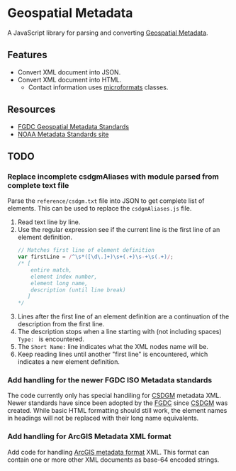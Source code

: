 ﻿Geospatial Metadata
===================

A JavaScript library for parsing and converting [Geospatial Metadata].

Features
--------

* Convert XML document into JSON.
* Convert XML document into HTML.
    * Contact information uses [microformats] classes.

Resources
---------
* [FGDC Geospatial Metadata Standards](http://www.fgdc.gov/metadata/geospatial-metadata-standards)
* [NOAA Metadata Standards site](http://www.ncddc.noaa.gov/metadata-standards/)

TODO
-----

### Replace incomplete csdgmAliases with module parsed from complete text file ###

Parse the `reference/csdgm.txt` file into JSON to get complete list of elements. This can be used to replace the `csdgmAliases.js` file.

1. Read text line by line.
2. Use the regular expression see if the current line is the first line of an element definition.
    ```javascript
    // Matches first line of element definition
    var firstLine = /^\s*([\d\.]+)\s+(.+)\s-+\s(.+)/;
    /* [
        entire match, 
        element index number, 
        element long name, 
        description (until line break)
       ]
    */
    ```
3. Lines after the first line of an element definition are a continuation of the description from the first line.
4. The description stops when a line starting with (not including spaces) `Type: ` is encountered.
5. The `Short Name:` line indicates what the XML nodes name will be.
6. Keep reading lines until another "first line" is encountered, which indicates a new element definition.

### Add handling for the newer FGDC ISO Metadata standards ###

The code currently only has special handiling for [CSDGM] metadata XML. Newer standards have since been adopted by the [FGDC] since [CSDGM] was created. While basic HTML formatting should still work, the element names in headings will not be replaced with their long name equivalents.

### Add handling for ArcGIS Metadata XML format ###

Add code for handling [ArcGIS metadata format] XML. This format can contain one or more other XML documents as base-64 encoded strings.

[ArcGIS metadata format]:http://desktop.arcgis.com/en/desktop/latest/manage-data/metadata/the-arcgis-metadata-format.htm
[CSDGM]:http://www.fgdc.gov/metadata/geospatial-metadata-standards#csdgm
[FGDC]:http://www.fgdc.gov/metadata
[Geospatial Metadata]:http://www.fgdc.gov/metadata/geospatial-metadata-standards
[microformats]:http://microformats.org/